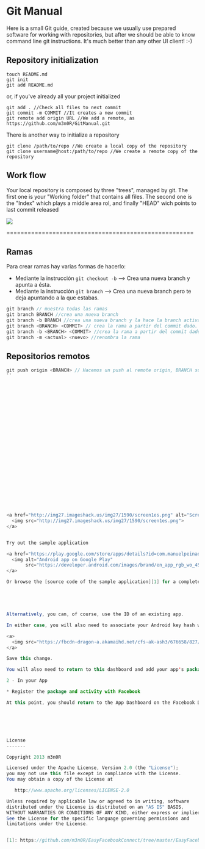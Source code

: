 Git Manual
==========
Here is a small Git guide, created because we usually use prepared software for working with repositories, but after we should be able to know command line git instructions. It's much better than any other UI client! :-) 

Repository initialization
---------------------------
```
touch README.md
git init
git add README.md
```
or, if you've already all your project initialized
```
git add . //Check all files to next commit
git commit -m COMMIT //It creates a new commit
git remote add origin URL //We add a remote, as https://github.com/m3n0R/GitManual.git
```
There is another way to initialize a repository
```
git clone /path/to/repo //We create a local copy of the repository
git clone username@host:/path/to/repo //We create a remote copy of the repository
```

Work flow
---------
Your local repository is composed by three "trees", managed by git. The first one is your "Working folder" that contains all files. The second one is the "Index" which plays a middle area rol, and finally "HEAD" wich points to last commit released

<a href="https://github.com/m3n0R/GitManual/blob/master/resources/flow.png" alt="Flow">
  <img src="https://github.com/m3n0R/GitManual/blob/master/resources/flow.png">
</a>




===================================================== 



Ramas
-----
Para crear ramas hay varias formas de hacerlo:
* Mediante la instrucción ```git checkout -b``` --> Crea una nueva branch y apunta a ésta.
* Mediante la instrucción ```git branch``` --> Crea una nueva branch pero te deja apuntando a la que estabas.
```java
git branch // muestra todas las ramas
git branch BRANCH //crea una nueva branch
git branch -b BRANCH //crea una nueva branch y la hace la branch activa. Aunque también se puede hacer git branch y después git checkout <BRANCH>
git branch <BRANCH> <COMMIT> // crea la rama a partir del commit dado.
git branch -b <BRANCH> <COMMIT> //crea la rama a partir del commit dado y hacerle checkout
git branch -m <actual> <nuevo> //renombra la rama
```


Repositorios remotos
--------------------
```java
git push origin <BRANCH> // Hacemos un push al remote origin, BRANCH suele ser master
``

























<a href="http://img27.imageshack.us/img27/1590/screen1es.png" alt="Screen 1">
  <img src="http://img27.imageshack.us/img27/1590/screen1es.png">
</a>


Try out the sample application

<a href="https://play.google.com/store/apps/details?id=com.manuelpeinado.multichoiceadapter.demo">
  <img alt="Android app on Google Play"
       src="https://developer.android.com/images/brand/en_app_rgb_wo_45.png" />
</a>

Or browse the [source code of the sample application][1] for a complete example of use.





Alternatively, you can, of course, use the ID of an existing app.

In either case, you will also need to associate your Android key hash with the app. Click 'Edit App' and open up the 'Native Android App' section at the bottom of the dashboard. Add the key hash that you obtained at the end of the previous step with the keytool app.

<a>
  <img src="https://fbcdn-dragon-a.akamaihd.net/cfs-ak-ash3/676658/827/440884335967686-/Screen%20Shot%202012-10-17%20at%2010.45.03%20PM.png" />
</a>

Save this change.

You will also need to return to this dashboard and add your app's package name and main activity class once you have created a new Android project itself.

2 - In your App

* Register the package and activity with Facebook

At this point, you should return to the App Dashboard on the Facebook Developers site and add your Android app's package and activity names to the Android settings. Also enable 'Facebook Login':






License
-------

Copyright 2013 m3n0R

Licensed under the Apache License, Version 2.0 (the "License");
you may not use this file except in compliance with the License.
You may obtain a copy of the License at

   http://www.apache.org/licenses/LICENSE-2.0

Unless required by applicable law or agreed to in writing, software
distributed under the License is distributed on an "AS IS" BASIS,
WITHOUT WARRANTIES OR CONDITIONS OF ANY KIND, either express or implied.
See the License for the specific language governing permissions and
limitations under the License.


[1]: https://github.com/m3n0R/EasyFacebookConnect/tree/master/EasyFacebookConnect-Samples





